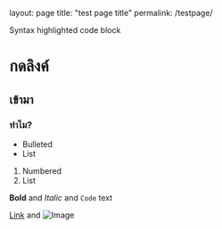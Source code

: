layout: page
title: "test page title"
permalink: /testpage/

Syntax highlighted code block

# กดลิงค์
## เข้ามา
### ทำไม?

- Bulleted
- List

1. Numbered
2. List

**Bold** and _Italic_ and `Code` text

[Link](url) and ![Image](src)
